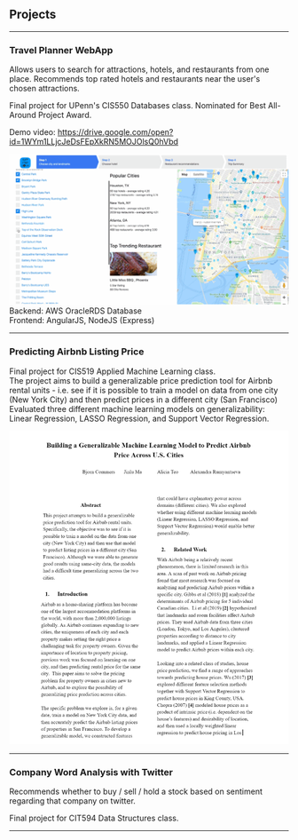 ## Projects

---

### Travel Planner WebApp
Allows users to search for attractions, hotels, and restaurants from one place. Recommends top rated hotels and restaurants near the user's chosen attractions. 

Final project for UPenn's CIS550 Databases class. Nominated for Best All-Around Project Award.

Demo video: https://drive.google.com/open?id=1WYm1LLjcJeDsFEpXkRN5MOJOlsQ0hVbd

<img src="images/550proj1-ANIMATION.gif"/>
<br>
Backend: AWS OracleRDS Database
<br>
Frontend: AngularJS, NodeJS (Express)

---
### Predicting Airbnb Listing Price
Final project for CIS519 Applied Machine Learning class. 
<br>
The project aims to build a generalizable price prediction tool for Airbnb rental units - i.e. see if it is possible to train a model on data from one city (New York City) and then predict prices in a different city (San Francisco)
<br>
Evaluated three different machine learning models on generalizability: Linear Regression, LASSO Regression, and Support Vector Regression.

<img src="images/CIS519proj.png?raw=true"/>

---

### Company Word Analysis with Twitter
Recommends whether to buy / sell / hold a stock based on sentiment regarding that company on twitter.

Final project for CIT594 Data Structures class. 



---